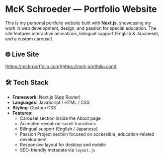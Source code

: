 # McK Schroeder — Portfolio Website

This is my personal portfolio website built with **Next.js**, showcasing my work in web development, design, and passion for special education. The site features interactive animations, bilingual support (English & Japanese), and a custom carousel.

## 🌐 Live Site

[https://mck-portfolio.com](https://mck-portfolio.com)

## 🛠️ Tech Stack

- **Framework**: Next.js (App Router)
- **Languages**: JavaScript / HTML / CSS
- **Styling**: Custom CSS
- **Features**:
  - Carousel section inside the About page
  - Animated reveal-on-scroll transitions
  - Bilingual support (English / Japanese)
  - Passion Project section focused on accessible, education-related development
  - Responsive layout for desktop and mobile
  - SEO-friendly metadata via `layout.js`